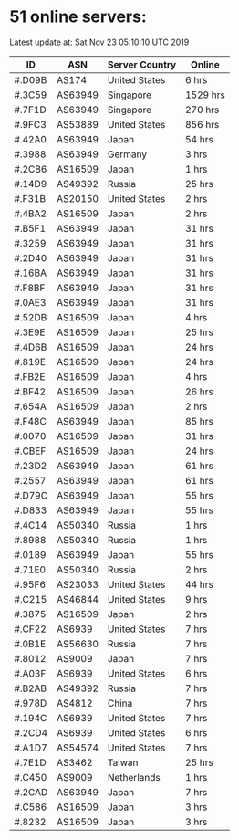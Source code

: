 # 51 online servers:

Latest update at: Sat Nov 23 05:10:10 UTC 2019

| ID | ASN | Server Country | Online |
| -- | --- | -------------- | ------ |
| #.D09B | AS174 | United States | 6 hrs |
| #.3C59 | AS63949 | Singapore | 1529 hrs |
| #.7F1D | AS63949 | Singapore | 270 hrs |
| #.9FC3 | AS53889 | United States | 856 hrs |
| #.42A0 | AS63949 | Japan | 54 hrs |
| #.3988 | AS63949 | Germany | 3 hrs |
| #.2CB6 | AS16509 | Japan | 1 hrs |
| #.14D9 | AS49392 | Russia | 25 hrs |
| #.F31B | AS20150 | United States | 2 hrs |
| #.4BA2 | AS16509 | Japan | 2 hrs |
| #.B5F1 | AS63949 | Japan | 31 hrs |
| #.3259 | AS63949 | Japan | 31 hrs |
| #.2D40 | AS63949 | Japan | 31 hrs |
| #.16BA | AS63949 | Japan | 31 hrs |
| #.F8BF | AS63949 | Japan | 31 hrs |
| #.0AE3 | AS63949 | Japan | 31 hrs |
| #.52DB | AS16509 | Japan | 4 hrs |
| #.3E9E | AS16509 | Japan | 25 hrs |
| #.4D6B | AS16509 | Japan | 24 hrs |
| #.819E | AS16509 | Japan | 24 hrs |
| #.FB2E | AS16509 | Japan | 4 hrs |
| #.BF42 | AS16509 | Japan | 26 hrs |
| #.654A | AS16509 | Japan | 2 hrs |
| #.F48C | AS63949 | Japan | 85 hrs |
| #.0070 | AS16509 | Japan | 31 hrs |
| #.CBEF | AS16509 | Japan | 24 hrs |
| #.23D2 | AS63949 | Japan | 61 hrs |
| #.2557 | AS63949 | Japan | 61 hrs |
| #.D79C | AS63949 | Japan | 55 hrs |
| #.D833 | AS63949 | Japan | 55 hrs |
| #.4C14 | AS50340 | Russia | 1 hrs |
| #.8988 | AS50340 | Russia | 1 hrs |
| #.0189 | AS63949 | Japan | 55 hrs |
| #.71E0 | AS50340 | Russia | 2 hrs |
| #.95F6 | AS23033 | United States | 44 hrs |
| #.C215 | AS46844 | United States | 9 hrs |
| #.3875 | AS16509 | Japan | 2 hrs |
| #.CF22 | AS6939 | United States | 7 hrs |
| #.0B1E | AS56630 | Russia | 7 hrs |
| #.8012 | AS9009 | Japan | 7 hrs |
| #.A03F | AS6939 | United States | 6 hrs |
| #.B2AB | AS49392 | Russia | 7 hrs |
| #.978D | AS4812 | China | 7 hrs |
| #.194C | AS6939 | United States | 7 hrs |
| #.2CD4 | AS6939 | United States | 6 hrs |
| #.A1D7 | AS54574 | United States | 7 hrs |
| #.7E1D | AS3462 | Taiwan | 25 hrs |
| #.C450 | AS9009 | Netherlands | 1 hrs |
| #.2CAD | AS63949 | Japan | 7 hrs |
| #.C586 | AS16509 | Japan | 3 hrs |
| #.8232 | AS16509 | Japan | 3 hrs |

